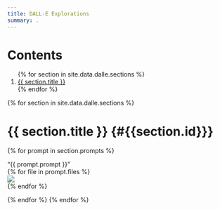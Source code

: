 ```yaml
---
title: DALL-E Explorations
summary: .
---
```


# Contents

<ol>
{% for section in site.data.dalle.sections %}
<li>
<a href="#{{ section.id }}">{{ section.title }}</a>
</li>
{% endfor %}
</ol>

{% for section in site.data.dalle.sections %}

# {{ section.title }} {#{{section.id}}}

{% for prompt in section.prompts %}

<div class="prompt">
“{{ prompt.prompt }}”
</div>

<div class="gallery">
{% for file in prompt.files %}
<div class="gallery-entry">
<a href="/assets/content/dall-e-explorations/{{ file }}">
<img src="/assets/content/dall-e-explorations/{{ file }}">
</a>
</div>
{% endfor %}
</div>

{% endfor %}
{% endfor %}